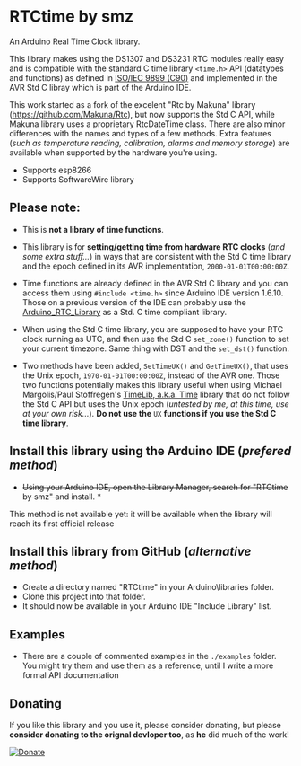 # RTCtime by smz

An Arduino Real Time Clock library.  

This library makes using the DS1307 and DS3231 RTC modules really easy and is compatible with the standard C time library `<time.h>` API (datatypes and functions) as defined in [ISO/IEC 9899 (C90)](http://www.open-std.org/jtc1/sc22/wg14/www/docs/n1124.pdf) and implemented in the AVR Std C libray which is part of the Arduino IDE.

This work started as a fork of the excelent "Rtc by Makuna" library (https://github.com/Makuna/Rtc), but now supports the Std C API, while Makuna library uses a proprietary RtcDateTime class. There are also minor differences with the names and types of a few methods. Extra features (_such as temperature reading, calibration, alarms and memory storage_) are available when supported by the hardware you're using.

 - Supports esp8266
 - Supports SoftwareWire library

## Please note:
- This is **not a library of time functions**.

- This library is for **setting/getting time from hardware RTC clocks** (_and some extra stuff..._) in ways that are consistent with the Std C time library and the epoch defined in its AVR implementation, `2000-01-01T00:00:00Z`.

- Time functions are already defined in the AVR Std C library and you can access them using `#include <time.h>` since Arduino IDE version 1.6.10. Those on a previous version of the IDE can probably use the [Arduino_RTC_Library](https://github.com/feilipu/Arduino_RTC_Library) as a Std. C time compliant library.

- When using the Std C time library, you are supposed to have your RTC clock running as UTC, and then use the Std C `set_zone()` function to set your current timezone. Same thing with DST and the `set_dst()` function.

- Two methods have been added, `SetTimeUX()` and `GetTimeUX()`, that uses the Unix epoch, `1970-01-01T00:00:00Z`, instead of the AVR one. Those two functions potentially makes this library useful when using Michael Margolis/Paul Stoffregen's [TimeLib, a.k.a. Time](https://github.com/PaulStoffregen/Time) library that do not follow the Std C API but uses the Unix epoch (_untested by me, at this time, use at your own risk..._). **Do not use the** `UX` **functions if you use the Std C time library**.

## Install this library using the Arduino IDE (_prefered method_)
 - ~~Using your Arduino IDE, open the Library Manager, search for "RTCtime by smz" and install.~~ *

This method is not available yet: it will be available when the library will reach its first official release

## Install this library from GitHub (_alternative method_)
 - Create a directory named "RTCtime" in your Arduino\libraries folder.
 - Clone this project into that folder.  
 - It should now be available in your Arduino IDE "Include Library" list.

## Examples

 - There are a couple of commented examples in the `./examples` folder. You might try them and use them as a reference, until I write a more formal API documentation

## Donating
If you like this library and you use it, please consider donating, but please __consider donating to the orignal devloper too__, as **he** did much of the work! 

[![Donate](http://img.shields.io/paypal/donate.png?color=yellow)](https://www.paypal.me/SergioManzi)
